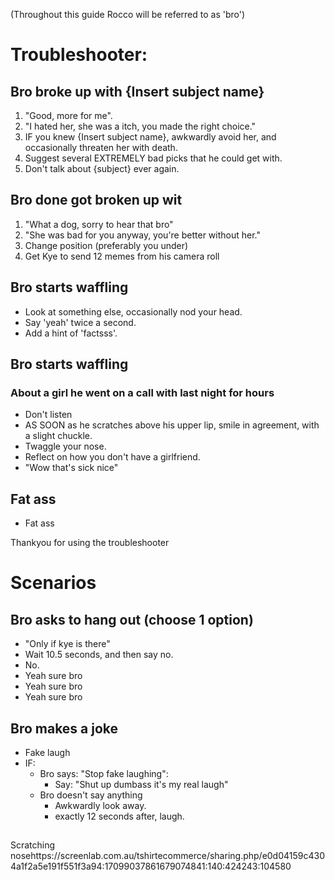 (Throughout this guide Rocco will be referred to as 'bro')
# Troubleshooter:
## Bro broke up with {Insert subject name} 
1. "Good, more for me".
2. "I hated her, she was a itch, you made the right choice."
4. IF you knew {Insert subject name}, awkwardly avoid her, and occasionally threaten her with death.
5. Suggest several EXTREMELY bad picks that he could get with.
6. Don't talk about {subject} ever again.

## Bro done got broken up wit
1. "What a dog, sorry to hear that bro"
3. "She was bad for you anyway, you're better without her."
4. Change position (preferably you under)
5. Get Kye to send 12 memes from his camera roll

## Bro starts waffling
- Look at something else, occasionally nod your head.
- Say 'yeah' twice a second.
- Add a hint of 'factsss'.

## Bro starts waffling 
### About a girl he went on a call with last night for hours
- Don't listen
- AS SOON as he scratches above his upper lip, smile in agreement, with a slight chuckle.
- Twaggle your nose.
- Reflect on how you don't have a girlfriend.
- "Wow that's sick nice"

## Fat ass
- Fat ass

Thankyou for using the troubleshooter

# Scenarios

## Bro asks to hang out (choose 1 option)
- "Only if kye is there"
- Wait 10.5 seconds, and then say no.
- No.
- Yeah sure bro
- Yeah sure bro
- Yeah sure bro

## Bro makes a joke
- Fake laugh
- IF:
	- Bro says: "Stop fake laughing":
		- Say: "Shut up dumbass it's my real laugh"
	- Bro doesn't say anything
		- Awkwardly look away.
		- exactly 12 seconds after, laugh.


## 



Scratching nosehttps://screenlab.com.au/tshirtecommerce/sharing.php/e0d04159c4304a1f2a5e191f551f3a94:17099037861679074841:140:424243:104580